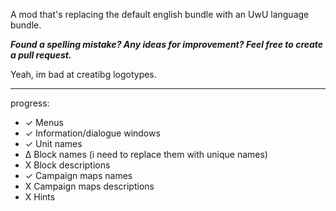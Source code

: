 A mod that's replacing the default english bundle with an UwU language bundle.

***Found a spelling mistake? Any ideas for improvement? Feel free to create a pull request.***



Yeah, im bad at creatibg logotypes.

-----
progress:
* ✓ Menus
* ✓ Information/dialogue windows
* ✓ Unit names
* ∆ Block names (i need to replace them with unique names)
* X Block descriptions
* ✓ Campaign maps names
* X Campaign maps descriptions
* X Hints
